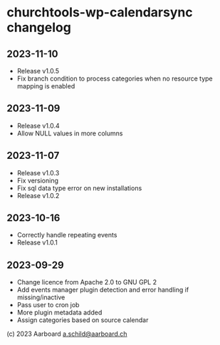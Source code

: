 # churchtools-wp-calendarsync changelog


## 2023-11-10
- Release v1.0.5
- Fix branch condition to process categories when no resource type mapping is enabled

## 2023-11-09
- Release v1.0.4
- Allow NULL values in more columns

## 2023-11-07
- Release v1.0.3
- Fix versioning
- Fix sql data type error on new installations
- Release v1.0.2

## 2023-10-16
- Correctly handle repeating events
- Release v1.0.1

## 2023-09-29
- Change licence from Apache 2.0 to GNU GPL 2
- Add events manager plugin detection and error handling if missing/inactive
- Pass user to cron job
- More plugin metadata added
- Assign categories based on source calendar

(c) 2023 Aarboard a.schild@aarboard.ch
